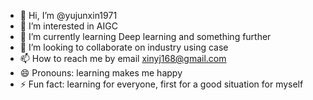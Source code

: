 - 👋 Hi, I’m @yujunxin1971
- 👀 I’m interested in AIGC
- 🌱 I’m currently learning Deep learning and something further
- 💞️ I’m looking to collaborate on industry using case
- 📫 How to reach me by email xinyj168@gmail.com
- 😄 Pronouns: learning makes me happy
- ⚡ Fun fact: learning for everyone, first for a good situation for myself

<!---
yujunxin1971/yujunxin1971 is a ✨ special ✨ repository because its `README.md` (this file) appears on your GitHub profile.
You can click the Preview link to take a look at your changes.
--->
